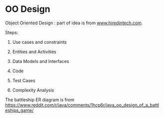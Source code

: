 # OO Design
Object Oriented Design :
part of idea is from www.hiredintech.com.

Steps:

1. Use cases and constraints

2. Entities and Activities

3. Data Models and Interfaces

4. Code

5. Test Cases

6. Complexity Analysis



The battleship ER diagram is from https://www.reddit.com/r/java/comments/1hcp6r/java_oo_design_of_a_battleships_game/


